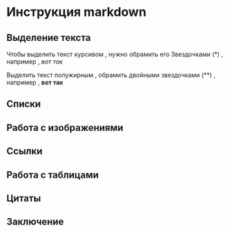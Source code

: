 # Инструкция markdown

## Выделение текста

Чтобы выделить текст курсивом , нужно обрамить его Звездочками (*) , например , *вот так*

Выделить текст полужирным , обрамить двойными звездочками (**) , например , **вот так**

## Списки

## Работа с изображениями 

## Ссылки

## Работа с таблицами 

## Цитаты

## Заключение